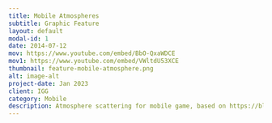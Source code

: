 ```yaml
---
title: Mobile Atmospheres
subtitle: Graphic Feature
layout: default
modal-id: 1
date: 2014-07-12
mov: https://www.youtube.com/embed/BbO-QxaWDCE
mov1: https://www.youtube.com/embed/VWltdU53XCE
thumbnail: feature-mobile-atmosphere.png
alt: image-alt
project-date: Jan 2023
client: IGG
category: Mobile
description: Atmosphere scattering for mobile game, based on https://blog.selfshadow.com/publications/s2020-shading-course/
---
```

